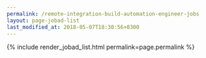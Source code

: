 ```yaml
---
permalink: /remote-integration-build-automation-engineer-jobs
layout: page-jobad-list
last_modified_at: 2018-05-07T18:30:56+0300
---
```

{% include render_jobad_list.html permalink=page.permalink %}
